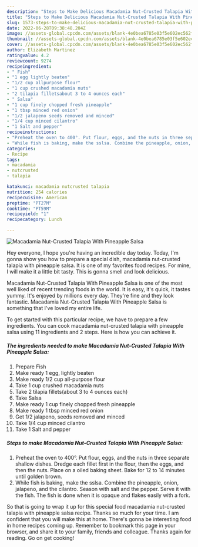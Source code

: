 ```yaml
---
description: "Steps to Make Delicious Macadamia Nut-Crusted Talapia With Pineapple Salsa"
title: "Steps to Make Delicious Macadamia Nut-Crusted Talapia With Pineapple Salsa"
slug: 1573-steps-to-make-delicious-macadamia-nut-crusted-talapia-with-pineapple-salsa
date: 2022-06-28T09:38:48.204Z
image: //assets-global.cpcdn.com/assets/blank-4e0bea6785e03f5e602ec562f230caae08da540cada707380b4fe1bbebba43da.png
thumbnail: //assets-global.cpcdn.com/assets/blank-4e0bea6785e03f5e602ec562f230caae08da540cada707380b4fe1bbebba43da.png
cover: //assets-global.cpcdn.com/assets/blank-4e0bea6785e03f5e602ec562f230caae08da540cada707380b4fe1bbebba43da.png
author: Elizabeth Martinez
ratingvalue: 4.2
reviewcount: 9274
recipeingredient:
- " Fish"
- "1 egg lightly beaten"
- "1/2 cup allpurpose flour"
- "1 cup crushed macadamia nuts"
- "2 tilapia filletsabout 3 to 4 ounces each"
- " Salsa"
- "1 cup finely chopped fresh pineapple"
- "1 tbsp minced red onion"
- "1/2 jalapeno seeds removed and minced"
- "1/4 cup minced cilantro"
- "1 Salt and pepper"
recipeinstructions:
- "Preheat the oven to 400°. Put flour, eggs, and the nuts in three separate shallow dishes. Dredge each fillet first in the flour, then the eggs, and then the nuts. Place on a oiled baking sheet. Bake for 12 to 14 minutes until golden brown."
- "While fish is baking, make the sslsa. Combine the pineapple, onion, jalapeno, and the cilantro. Season with salt and the pepper. Serve it with the fish. The fish is done when it is opaque and flakes easily with a fork."
categories:
- Recipe
tags:
- macadamia
- nutcrusted
- talapia

katakunci: macadamia nutcrusted talapia 
nutrition: 254 calories
recipecuisine: American
preptime: "PT27M"
cooktime: "PT59M"
recipeyield: "1"
recipecategory: Lunch

---
```



![Macadamia Nut-Crusted Talapia With Pineapple Salsa](//assets-global.cpcdn.com/assets/blank-4e0bea6785e03f5e602ec562f230caae08da540cada707380b4fe1bbebba43da.png)

Hey everyone, I hope you're having an incredible day today. Today, I'm gonna show you how to prepare a special dish, macadamia nut-crusted talapia with pineapple salsa. It is one of my favorites food recipes. For mine, I will make it a little bit tasty. This is gonna smell and look delicious.

Macadamia Nut-Crusted Talapia With Pineapple Salsa is one of the most well liked of recent trending foods in the world. It is easy, it's quick, it tastes yummy. It's enjoyed by millions every day. They're fine and they look fantastic. Macadamia Nut-Crusted Talapia With Pineapple Salsa is something that I've loved my entire life.




To get started with this particular recipe, we have to prepare a few ingredients. You can cook macadamia nut-crusted talapia with pineapple salsa using 11 ingredients and 2 steps. Here is how you can achieve it.

<!--inarticleads1-->

##### The ingredients needed to make Macadamia Nut-Crusted Talapia With Pineapple Salsa:

1. Prepare  Fish
1. Make ready 1 egg, lightly beaten
1. Make ready 1/2 cup all-purpose flour
1. Take 1 cup crushed macadamia nuts
1. Take 2 tilapia fillets(about 3 to 4 ounces each)
1. Take  Salsa
1. Make ready 1 cup finely chopped fresh pineapple
1. Make ready 1 tbsp minced red onion
1. Get 1/2 jalapeno, seeds removed and minced
1. Take 1/4 cup minced cilantro
1. Take 1 Salt and pepper




<!--inarticleads2-->

##### Steps to make Macadamia Nut-Crusted Talapia With Pineapple Salsa:

1. Preheat the oven to 400°. Put flour, eggs, and the nuts in three separate shallow dishes. Dredge each fillet first in the flour, then the eggs, and then the nuts. Place on a oiled baking sheet. Bake for 12 to 14 minutes until golden brown.
1. While fish is baking, make the sslsa. Combine the pineapple, onion, jalapeno, and the cilantro. Season with salt and the pepper. Serve it with the fish. The fish is done when it is opaque and flakes easily with a fork.




So that is going to wrap it up for this special food macadamia nut-crusted talapia with pineapple salsa recipe. Thanks so much for your time. I am confident that you will make this at home. There's gonna be interesting food in home recipes coming up. Remember to bookmark this page in your browser, and share it to your family, friends and colleague. Thanks again for reading. Go on get cooking!
